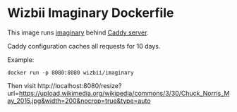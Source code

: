 # Wizbii Imaginary Dockerfile

This image runs [imaginary](https://github.com/h2non/imaginary) behind [Caddy server](https://caddyserver.com/).

Caddy configuration caches all requests for 10 days.

Example: 

`docker run -p 8080:8080 wizbii/imaginary`

Then visit http://localhost:8080/resize?url=https://upload.wikimedia.org/wikipedia/commons/3/30/Chuck_Norris_May_2015.jpg&width=200&nocrop=true&type=auto
